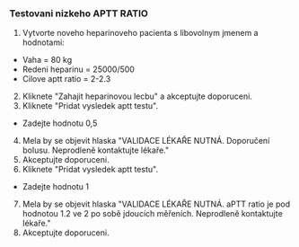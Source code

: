 ### Testovani nizkeho APTT RATIO
1. Vytvorte noveho heparinoveho pacienta s libovolnym jmenem a hodnotami:
- Vaha = 80 kg
- Redeni heparinu = 25000/500
- Cilove aptt ratio = 2-2.3
2. Kliknete "Zahajit heparinovou lecbu" a akceptujte doporuceni.
3. Kliknete "Pridat vysledek aptt testu".
- Zadejte hodnotu 0,5
4. Mela by se objevit hlaska "VALIDACE LÉKAŘE NUTNÁ.
   Doporučení bolusu. Neprodleně kontaktujte lékaře."
5. Akceptujte doporuceni.
6. Kliknete "Pridat vysledek aptt testu".
- Zadejte hodnotu 1
7. Mela by se objevit hlaska "VALIDACE LÉKAŘE NUTNÁ.
   aPTT ratio je pod hodnotou 1.2 ve 2 po sobě jdoucích měřeních. Neprodleně kontaktujte lékaře."
8. Akceptujte doporuceni.